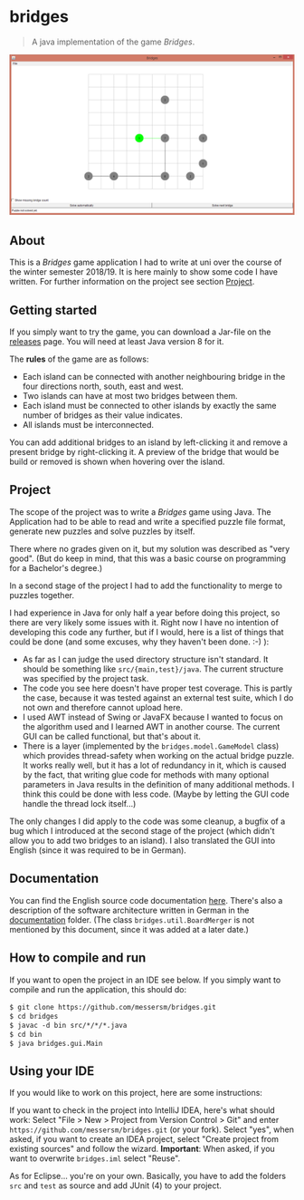 # bridges
> A java implementation of the game *Bridges*.

![Screenshot](documentation/screenshot.png "Bridges screenshot")

## About
This is a *Bridges* game application I had to write at uni over the course
of the winter semester 2018/19. It is here mainly to show some code I have written.
For further information on the project see section [Project](#project).

## Getting started
If you simply want to try the game, you can download a Jar-file on the
[releases](https://github.com/messersm/bridges/releases) page. You will
need at least Java version 8 for it.

The **rules** of the game are as follows:
 * Each island can be connected with another neighbouring bridge in
   the four directions north, south, east and west.
 * Two islands can have at most two bridges between them.
 * Each island must be connected to other islands by exactly the same
   number of bridges as their value indicates.
 * All islands must be interconnected.

You can add additional bridges to an island by left-clicking it and
remove a present bridge by right-clicking it. A preview of the bridge
that would be build or removed is shown when hovering over the island.

## Project
The scope of the project was to write a *Bridges* game using Java.
The Application had to be able to read and write a specified puzzle file
format, generate new puzzles and solve puzzles by itself.

There where no grades given on it, but my solution was described as "very good".
(But do keep in mind, that this was a basic course on programming
for a Bachelor's degree.)

In a second stage of the project I had to add the functionality to
merge to puzzles together.

I had experience in Java for only half a year before doing this project, so
there are very likely some issues with it. Right now I have no intention
of developing this code any further, but if I would, here is a list of
things that could be done (and some excuses, why they haven't been done. :-) ):
 * As far as I can judge the used directory structure isn't standard. It should
   be something like ``src/{main,test}/java``. The current structure was specified
   by the project task.
 * The code you see here doesn't have proper test coverage. This is
   partly the case, because it was tested against an external test suite,
   which I do not own and therefore cannot upload here.
 * I used AWT instead of Swing or JavaFX because I wanted to focus on
   the algorithm used and I learned AWT in another course.
   The current GUI can be called functional, but that's about it.
 * There is a layer (implemented by the ``bridges.model.GameModel``
   class) which provides thread-safety when working on the actual bridge puzzle.
   It works really well, but it has a lot of redundancy in it, which
   is caused by the fact, that writing glue code for methods
   with many optional parameters in Java results in the definition
   of many additional methods.
   I think this could be done with less code. (Maybe by letting the
   GUI code handle the thread lock itself...)
 
The only changes I did apply to the code was some cleanup, a bugfix of a
bug which I introduced at the second stage of the project (which didn't allow
you to add two bridges to an island). I also translated the GUI into
English (since it was required to be in German).

## Documentation
You can find the English source code documentation [here](https://messersm.github.io/bridges/).
There's also a description of the software architecture written in German in the
[documentation](documentation/Architekturbeschreibung.pdf) folder. (The
class ``bridges.util.BoardMerger`` is not mentioned by this document, since it
was added at a later date.)

## How to compile and run
If you want to open the project in an IDE see below. If you simply
want to compile and run the application, this should do:

```
$ git clone https://github.com/messersm/bridges.git
$ cd bridges
$ javac -d bin src/*/*/*.java
$ cd bin
$ java bridges.gui.Main
```

## Using your IDE
If you would like to work on this project, here are some instructions:

If you want to check in the project into IntelliJ IDEA, here's what should work:
Select "File > New > Project from Version Control > Git" and
enter ``https://github.com/messersm/bridges.git`` (or your fork).
Select "yes", when asked, if you want to create an IDEA project,
select "Create project from existing sources" and follow the wizard.
**Important**: When asked, if you want to overwrite ``bridges.iml`` select "Reuse".

As for Eclipse... you're on your own. Basically, you have to add the folders ``src``
and ``test`` as source and add JUnit (4) to your project.
